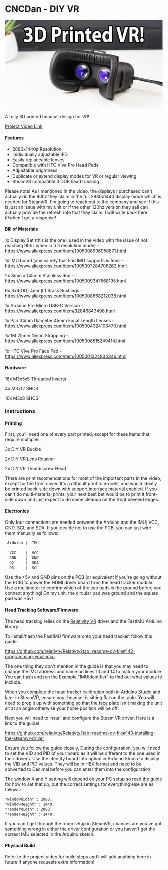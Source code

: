 # CNCDan - DIY VR
![Alt text](title.png "DIY VR")

A fully 3D printed headset design for VR!

[Project Video Link](https://youtu.be/pbNyW5GsUQc)

#### Features

- 2880x1440p Resolution
- Inidividually adjustable IPD
- Easily replaceable lenses
- Compatible with HTC Vive Pro Head Pads
- Adjustable brightness
- Duplicate or extend display modes for VR or regular viewing
- SteamVR compatible 3 DOF head tracking

Please note! As I mentioned in the video, the displays I purchased can't actually do the 90hz they claim in the full 2880x1440 display mode which is needed for SteamVR. I'm going to reach out to the company and see if this is just an issue with my unit or if the other 120hz version they sell can actually provide the refresh rate that they claim. I will write back here if/when I get a response!

#### Bill of Materials

1x Display Set (this is the one I used in the video with the issue of not reaching 90hz when in full resolution mode) - https://www.aliexpress.com/item/1005008906958871.html

1x IMU board (any variety that FastIMU supports is fine) - https://www.aliexpress.com/item/1005007284708262.html

2x 3mm x 145mm Stainless Rod - https://www.aliexpress.com/item/1005009347568195.html

6x 3x6(OD) 4mm(L) Brass Bushings - https://www.aliexpress.com/item/1005008668212038.html

1x Arduino Pro Micro USB-C Version - https://www.aliexpress.com/item/32846843498.html

1x Pair 34mm Diameter 45mm Focal Length Lenses - https://www.aliexpress.com/item/1005004324103470.html

1x 1M 25mm Nylon Strapping - https://www.aliexpress.com/item/1005008515249414.html

1x HTC Vive Pro Face Pad - https://www.aliexpress.com/item/1005001324834346.html

#### Hardware

16x M3x5x5 Threaded Inserts

4x M3x12 SHCS

10x M3x8 SHCS

### Instructions

#### Printing

First, you'll need one of every part printed, except for these items that require multiples:

3x DIY VR Buckle 

2x DIY VR Lens Retainer

2x DIY VR Thumbscrew Head

There are print recomendations for most of the important parts in the video, except for the front cover. It's a difficult print to do well, and would ideally be printed back-side down with support interface material enabled. If you can't do multi-material prints, your next best bet would be to print it front-side down and just expect to do some cleanup on the front beveled edges.

#### Electronics

Only four connections are needed between the Arduino and the IMU; VCC, GND, SCL and SDA. If you decide not to use the PCB, you can just wire them manually as follows:
```
 Arduino |  IMU
----------------
  VCC    |  VCC
  GND    |  GND
  D2     |  SDA
  D3     |  SCL
```

Use the +5v and GND pins on the PCB (or equivalent if you're going without the PCB) to power the HDMI driver board from the head tracker module. Use a multimeter to confirm which of the two pads is the ground before you connect anything! On my unit, the circular pad was ground and the square pad was +5v!


#### Head Tracking Software/Firmware

The head tracking relies on the [Relativity VR](https://www.relativty.com/) driver and the FastIMU Arduino library.

To install/flash the FastIMU firmware onto your head tracker, follow this guide: 

https://github.com/relativty/Relativty?tab=readme-ov-file#142-programming-your-mcu

The one thing they don't mention in the guide is that you may need to change the IMU address and name on lines 13 and 14 to match your module. You can flash and run the Example "IMUIdentifier" to find out what values to include.

When you complete the head tracker calibration both in Arduino Studio and later in SteamVR, ensure your headset is sitting flat on the table. You will need to prop it up with something so that the face plate isn't making the unit sit at an angle otherwise your home position will be off.

Next you will need to install and configure the Steam VR driver. Here is a link to the guide!

https://github.com/relativty/Relativty?tab=readme-ov-file#143-installing-the-steamvr-driver

Ensure you follow the guide closely. During the configuration, you will need to set the VID and PID of your board as it will be different to the one used in their drivers. Use the identify board info option in Arduino Studio to display the VID and PID values. They will be in HEX format and need to be converted to Decimal before you can enter them into the configuration!

The window X and Y setting will depend on your PC setup so read the guide for how to set that up, but the correct settings for everything else are as follows:

```
"windowWidth" : 2880,
"windowHeight" : 1440,
"renderWidth" : 2880,
"renderHeight" : 1440,
```

If you can't get through the room setup in SteamVR, chances are you've got something wrong in either the driver configuration or you haven't got the correct IMU selected in the Arduino sketch.

#### Physical Build

Refer to the project video for build steps and I will add anything here in future if anyone requests extra information!
